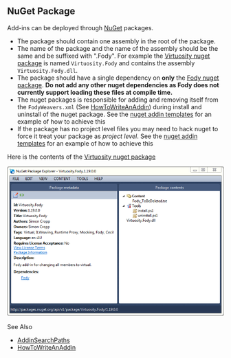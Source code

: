 ## NuGet Package 

Add-ins can be deployed through [NuGet](http://nuget.org/) packages. 

 * The package should contain one assembly in the root of the package. 
 * The name of the package and the name of the assembly should be the same and be suffixed with ".Fody". For example the [Virtuosity nuget package](https://nuget.org/packages/Virtuosity.Fody/) is named `Virtuosity.Fody` and contains the assembly `Virtuosity.Fody.dll`.
 * The package should have a single dependency on **only** the [Fody nuget package](https://nuget.org/packages/Fody/).  **Do not add any other nuget dependencies as Fody does not currently support loading these files at compile time.**
 * The nuget packages is responsible for adding and removing itself from the `FodyWeavers.xml` (See [HowToWriteAnAddin](HowToWriteAnAddin)) during install and uninstall of the nuget package. See the [nuget addin templates](https://github.com/Fody/Fody/tree/master/WeaverNugetTemplates) for an example of how to achieve this 
 * If the package has no project level files you may need to hack nuget to force it treat your package as *project level*. See the [nuget addin templates](https://github.com/Fody/Fody/tree/master/WeaverNugetTemplates) for an example of how to achieve this 

Here is the contents of the  [Virtuosity nuget package](https://nuget.org/packages/Virtuosity.Fody/)

![VirtuosityNuget.png](VirtuosityNuget.png)


See Also

 * [AddinSearchPaths](AddinSearchPaths)
 *  [HowToWriteAnAddin](HowToWriteAnAddin)